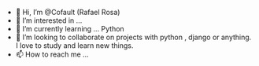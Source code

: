 - 👋 Hi, I’m @Cofault (Rafael Rosa)
- 👀 I’m interested in ... 
- 🌱 I’m currently learning ... Python 
- 💞️ I’m looking to collaborate on projects with python , django or anything. I love to study and learn new things.
- 📫 How to reach me ...

<!---
Cofault/Cofault is a ✨ special ✨ repository because its `README.md` (this file) appears on your GitHub profile.
You can click the Preview link to take a look at your changes.
--->
